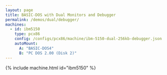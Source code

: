 ```yaml
---
layout: page
title: BASIC-DOS with Dual Monitors and Debugger
permalink: /demos/dual/debugger/
machines:
  - id: ibm5150
    type: pcx86
    config: /configs/pcx86/machine/ibm-5150-dual-256kb-debugger.json
    autoMount:
      A: "BASIC-DOS4"
      B: "PC DOS 2.00 (Disk 2)"
---
```


{% include machine.html id="ibm5150" %}
